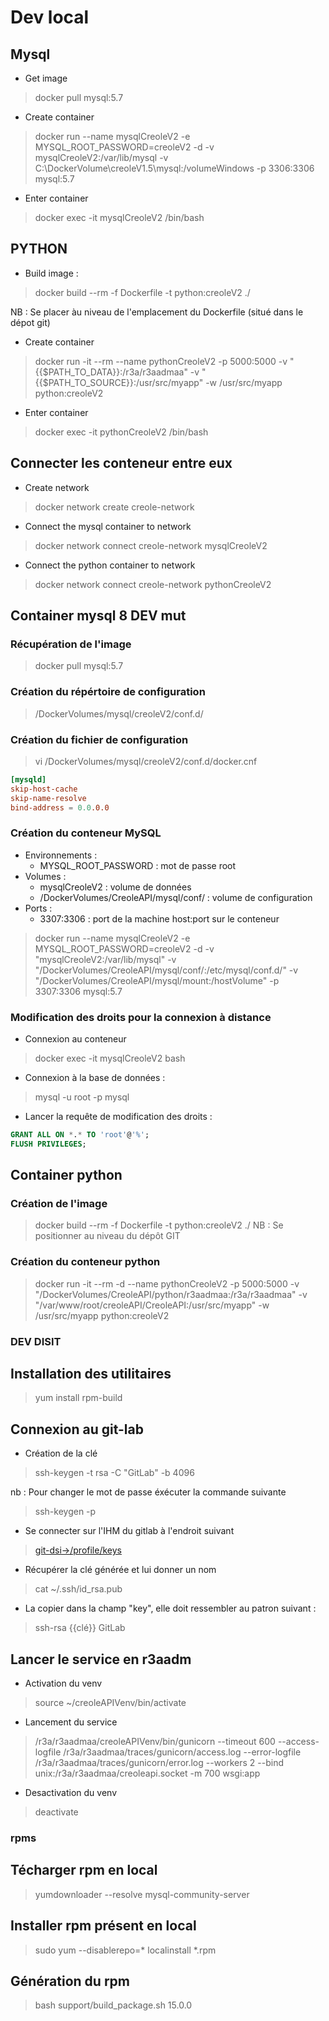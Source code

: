 <!-- TITLE: Infrastructure de dev -->
<!-- SUBTITLE: A quick summary of Creole -->

# Dev local

## Mysql

* Get image
> docker pull mysql:5.7

* Create container
> docker run --name mysqlCreoleV2 -e MYSQL_ROOT_PASSWORD=creoleV2 -d -v mysqlCreoleV2:/var/lib/mysql -v C:\DockerVolume\creoleV1.5\mysql:/volumeWindows -p 3306:3306 mysql:5.7

* Enter container
> docker exec -it mysqlCreoleV2 /bin/bash

## PYTHON

* Build image :
> docker build --rm -f Dockerfile -t python:creoleV2 ./

NB : Se placer àu niveau de l'emplacement du Dockerfile (situé dans le dépot git)

* Create container
> docker run -it --rm --name pythonCreoleV2 -p 5000:5000 -v "{{$PATH_TO_DATA}}:/r3a/r3aadmaa" -v "{{$PATH_TO_SOURCE}}:/usr/src/myapp" -w /usr/src/myapp python:creoleV2 
 
* Enter container
> docker exec -it pythonCreoleV2 /bin/bash

## Connecter les conteneur entre eux

* Create network
> docker network create creole-network

* Connect the mysql container to network 
> docker network connect creole-network mysqlCreoleV2

* Connect the python container to network
> docker network connect creole-network pythonCreoleV2

## Container mysql 8 DEV mut

### Récupération de l'image

> docker pull mysql:5.7

### Création du répértoire de configuration

> /DockerVolumes/mysql/creoleV2/conf.d/

### Création du fichier de configuration

> vi /DockerVolumes/mysql/creoleV2/conf.d/docker.cnf

```cnf
[mysqld]
skip-host-cache
skip-name-resolve
bind-address = 0.0.0.0
```

### Création du conteneur MySQL

* Environnements :
  * MYSQL_ROOT_PASSWORD : mot de passe root
* Volumes :
  * mysqlCreoleV2 : volume de données
  * /DockerVolumes/CreoleAPI/mysql/conf/ : volume de configuration
* Ports :
  * 3307:3306 : port de la machine host:port sur le conteneur
> docker run --name mysqlCreoleV2 -e MYSQL_ROOT_PASSWORD=creoleV2 -d -v "mysqlCreoleV2:/var/lib/mysql" -v "/DockerVolumes/CreoleAPI/mysql/conf/:/etc/mysql/conf.d/" -v "/DockerVolumes/CreoleAPI/mysql/mount:/hostVolume" -p 3307:3306 mysql:5.7

### Modification des droits pour la connexion à distance

* Connexion au conteneur
> docker exec -it mysqlCreoleV2 bash
* Connexion à la base de données :
> mysql -u root -p mysql
* Lancer la requête de modification des droits :

```SQL
GRANT ALL ON *.* TO 'root'@'%';
FLUSH PRIVILEGES;
```

## Container python

### Création de l'image

> docker build --rm -f Dockerfile -t python:creoleV2 ./
NB : Se positionner au niveau du dépôt GIT

### Création du conteneur python

> docker run -it --rm -d --name pythonCreoleV2 -p 5000:5000 -v "/DockerVolumes/CreoleAPI/python/r3aadmaa:/r3a/r3aadmaa" -v "/var/www/root/creoleAPI/CreoleAPI:/usr/src/myapp" -w /usr/src/myapp python:creoleV2

### DEV DISIT

## Installation des utilitaires

> yum install rpm-build

## Connexion au git-lab

* Création de la clé
> ssh-keygen -t rsa -C "GitLab" -b 4096

nb : Pour changer le mot de passe éxécuter la commande suivante
> ssh-keygen -p

* Se connecter sur l'IHM du gitlab à l'endroit suivant
> [git-dsi->/profile/keys](https://git-dsi.log.intra.laposte.fr/profile/keys)

* Récupérer la clé générée et lui donner un nom
> cat ~/.ssh/id_rsa.pub

* La copier dans la champ "key", elle doit ressembler au patron suivant :

> ssh-rsa {{clé}} GitLab

## Lancer le service en r3aadm

* Activation du venv
> source ~/creoleAPIVenv/bin/activate
* Lancement du service
> /r3a/r3aadmaa/creoleAPIVenv/bin/gunicorn --timeout 600 --access-logfile /r3a/r3aadmaa/traces/gunicorn/access.log --error-logfile /r3a/r3aadmaa/traces/gunicorn/error.log --workers 2 --bind unix:/r3a/r3aadmaa/creoleapi.socket -m 700 wsgi:app
* Desactivation du venv
> deactivate

### rpms

## Técharger rpm en local

> yumdownloader --resolve mysql-community-server

## Installer rpm présent en local

> sudo yum --disablerepo=* localinstall *.rpm

## Génération du rpm

> bash support/build_package.sh 15.0.0